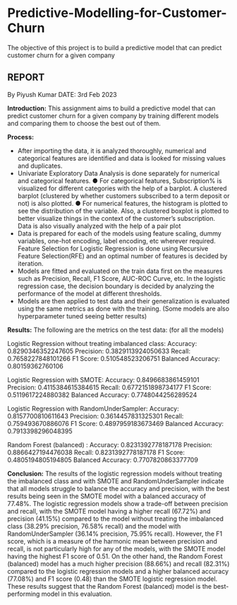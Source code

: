 # Predictive-Modelling-for-Customer-Churn
The objective of this project is to build a predictive model that can predict customer churn for a given company

## REPORT
By Piyush Kumar
DATE: 3rd Feb 2023

**Introduction:**
This assignment aims to build a predictive model that can predict customer churn for a given company
by training different models and comparing them to choose the best out of them.

**Process:**
- After importing the data, it is analyzed thoroughly, numerical and categorical features are
identified and data is looked for missing values and duplicates.
- Univariate Exploratory Data Analysis is done separately for numerical and categorical features.
● For categorical features, Subscription% is visualized for different categories with the help
of a barplot. A clustered barplot (clustered by whether customers subscribed to a term
deposit or not) is also plotted.
● For numerical features, the histogram is plotted to see the distribution of the variable.
Also, a clustered boxplot is plotted to better visualize things in the context of the
customer’s subscription.
Data is also visually analyzed with the help of a pair plot
- Data is prepared for each of the models using feature scaling, dummy variables, one-hot
encoding, label encoding, etc wherever required.
Feature Selection for Logistic Regression is done using Recursive Feature Selection(RFE) and an
optimal number of features is decided by iteration.
- Models are fitted and evaluated on the train data first on the measures such as Precision, Recall,
F1 Score, AUC-ROC Curve, etc.
In the logistic regression case, the decision boundary is decided by analyzing the performance of
the model at different thresholds.
- Models are then applied to test data and their generalization is evaluated using the same metrics
as done with the training. (Some models are also hyperparameter tuned seeing better results)

**Results:**
The following are the metrics on the test data: (for all the models)

Logistic Regression without treating imbalanced class:
Accuracy: 0.8290346352247605
Precision: 0.3829113924050633
Recall: 0.7658227848101266
F1 Score: 0.510548523206751
Balanced Accuracy: 0.80159362760106

Logistic Regression with SMOTE:
Accuracy: 0.8496683861459101
Precision: 0.4115384615384615
Recall: 0.6772151898734177
F1 Score: 0.5119617224880382
Balanced Accuracy: 0.7748044256289524

Logistic Regression with RandomUnderSampler:
Accuracy: 0.8157700810611643
Precision: 0.3614457831325301
Recall: 0.759493670886076
F1 Score: 0.4897959183673469
Balanced Accuracy: 0.7913398296048395

Random Forest (balanced) :
Accuracy: 0.8231392778187178
Precision: 0.8866427194476038
Recall: 0.8231392778187178
F1 Score: 0.4805194805194805
Balanced Accuracy: 0.7707820863377709

**Conclusion:**
The results of the logistic regression models without treating the imbalanced class and with SMOTE and
RandomUnderSampler indicate that all models struggle to balance the accuracy and precision, with the
best results being seen in the SMOTE model with a balanced accuracy of 77.48%.
The logistic regression models show a trade-off between precision and recall, with the SMOTE model
having a higher recall (67.72%) and precision (41.15%) compared to the model without treating the
imbalanced class (38.29% precision, 76.58% recall) and the model with RandomUnderSampler (36.14%
precision, 75.95% recall).
However, the F1 score, which is a measure of the harmonic mean between precision and recall, is not
particularly high for any of the models, with the SMOTE model having the highest F1 score of 0.51.
On the other hand, the Random Forest (balanced) model has a much higher precision (88.66%) and
recall (82.31%) compared to the logistic regression models and a higher balanced accuracy (77.08%) and
F1 score (0.48) than the SMOTE logistic regression model.
These results suggest that the Random Forest (balanced) model is the best-performing model in this
evaluation.
